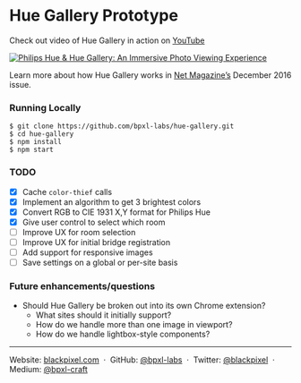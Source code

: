 # Hue Gallery Prototype

Check out video of Hue Gallery in action on [YouTube](https://www.youtube.com/watch?v=qOEEHlKU1Fw)

[![Philips Hue & Hue Gallery: An Immersive Photo Viewing Experience](http://i.imgur.com/ArhIlpy.gif)](https://www.youtube.com/watch?v=qOEEHlKU1Fw)

Learn more about how Hue Gallery works in [Net Magazine’s](http://www.creativebloq.com/net-magazine) December 2016 issue.

### Running Locally
```
$ git clone https://github.com/bpxl-labs/hue-gallery.git
$ cd hue-gallery
$ npm install
$ npm start
```

### TODO
- [x] Cache `color-thief` calls
- [x] Implement an algorithm to get 3 brightest colors
- [x] Convert RGB to CIE 1931 X,Y format for Philips Hue
- [x] Give user control to select which room
- [ ] Improve UX for room selection
- [ ] Improve UX for initial bridge registration
- [ ] Add support for responsive images
- [ ] Save settings on a global or per-site basis

### Future enhancements/questions
- Should Hue Gallery be broken out into its own Chrome extension?
  - What sites should it initially support?
  - How do we handle more than one image in viewport?
  - How do we handle lightbox-style components?

---

Website: [blackpixel.com](https://blackpixel.com) &nbsp;&middot;&nbsp;
GitHub: [@bpxl-labs](https://github.com/bpxl-labs/) &nbsp;&middot;&nbsp;
Twitter: [@blackpixel](https://twitter.com/blackpixel) &nbsp;&middot;&nbsp;
Medium: [@bpxl-craft](https://medium.com/bpxl-craft)

